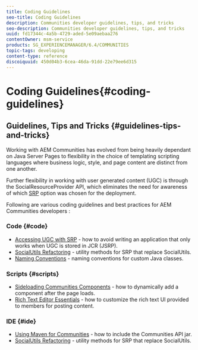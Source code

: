 ```yaml
---
title: Coding Guidelines
seo-title: Coding Guidelines
description: Communities developer guidelines, tips, and tricks
seo-description: Communities developer guidelines, tips, and tricks
uuid: fd17344c-4a5b-4729-aded-5e09aebaa276
contentOwner: msm-service
products: SG_EXPERIENCEMANAGER/6.4/COMMUNITIES
topic-tags: developing
content-type: reference
discoiquuid: 450d04b3-6cea-46da-91dd-22e79ee6d315
---
```


# Coding Guidelines{#coding-guidelines}

## Guidelines, Tips and Tricks {#guidelines-tips-and-tricks}

Working with AEM Communities has evolved from being heavily dependant on Java Server Pages to flexibility in the choice of templating scripting languages where business logic, style, and page content are distinct from one another.

Further flexibility in working with user generated content (UGC) is through the SocialResourceProvider API, which eliminates the need for awareness of which [SRP](../../communities/using/srp.md) option was chosen for the deployment.

Following are various coding guidelines and best practices for AEM Communities developers :

### Code {#code}

* [Accessing UGC with SRP](../../communities/using/accessing-ugc-with-srp.md) - how to avoid writing an application that only works when UGC is stored in JCR (JSRP).
* [SocialUtils Refactoring](../../communities/using/socialutils.md) - utility methods for SRP that replace SocialUtils.
* [Naming Conventions](../../communities/using/naming-conventions.md) - naming conventions for custom Java classes.

### Scripts {#scripts}

* [Sideloading Communities Components](../../communities/using/sideloading.md) - how to dynamically add a component after the page loads.
* [Rich Text Editor Essentials](../../communities/using/rte.md) - how to customize the rich text UI provided to members for posting content.

### IDE {#ide}

* [Using Maven for Communities](../../communities/using/maven.md) - how to include the Communities API jar.
* [SocialUtils Refactoring](../../communities/using/socialutils.md) - utility methods for SRP that replace SocialUtils.

